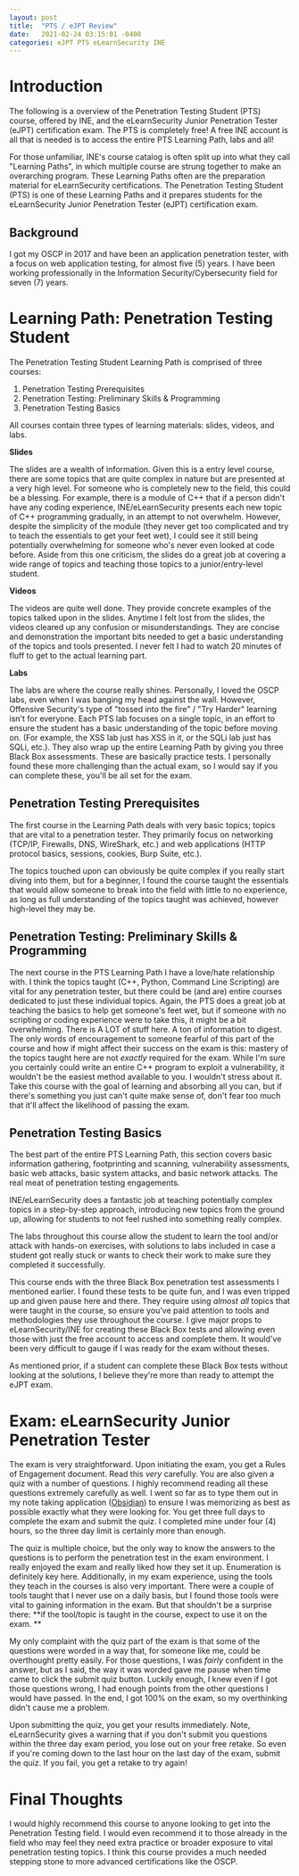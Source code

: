 ```yaml
---
layout: post
title:  "PTS / eJPT Review"
date:   2021-02-24 03:15:01 -0400
categories: eJPT PTS eLearnSecurity INE
---
```


# Introduction

The following is a overview of the Penetration Testing Student (PTS) course, offered by INE, and the eLearnSecurity Junior Penetration Tester (eJPT) certification exam. The PTS is completely free! A free INE account is all that is needed is to access the entire PTS Learning Path, labs and all!

For those unfamiliar, INE's course catalog is often split up into what they call "Learning Paths", in which multiple course are strung together to make an overarching program. These Learning Paths often are the preparation material for eLearnSecurity certifications. The Penetration Testing Student (PTS) is one of these Learning Paths and it prepares students for the eLearnSecurity Junior Penetration Tester (eJPT) certification exam. 

## Background

I got my OSCP in 2017 and have been an application penetration tester, with a focus on web application testing, for almost five (5) years. I have been working professionally in the Information Security/Cybersecurity field for seven (7) years. 

# Learning Path: Penetration Testing Student

The Penetration Testing Student Learning Path is comprised of three courses:
1. Penetration Testing Prerequisites 
2. Penetration Testing: Preliminary Skills & Programming
3. Penetration Testing Basics 

All courses contain three types of learning materials: slides, videos, and labs. 

**Slides**

The slides are a wealth of information. Given this is a entry level course, there are some topics that are quite complex in nature but are presented at a very high level. For someone who is completely new to the field, this could be a blessing. For example, there is a module of C++ that if a person didn't have any coding experience, INE/eLearnSecurity presents each new topic of C++ programming gradually, in an attempt to not overwhelm. However, despite the simplicity of the module (they never get too complicated and try to teach the essentials to get your feet wet), I could see it still being potentially overwhelming for someone who's never even looked at code before. Aside from this one criticism, the slides do a great job at covering a wide range of topics and teaching those topics to a junior/entry-level student. 

**Videos**

The videos are quite well done. They provide concrete examples of the topics talked upon in the slides. Anytime I felt lost from the slides, the videos cleared up any confusion or misunderstandings. They are concise and demonstration the important bits needed to get a basic understanding of the topics and tools presented. I never felt I had to watch 20 minutes of fluff to get to the actual learning part. 

**Labs**

The labs are where the course really shines. Personally, I loved the OSCP labs, even when I was banging my head against the wall. However, Offensive Security's type of "tossed into the fire" / "Try Harder" learning isn't for everyone. Each PTS lab focuses on a single topic, in an effort to ensure the student has a basic understanding of the topic before moving on. (For example, the XSS lab just has XSS in it, or the SQLi lab just has SQLi, etc.). They also wrap up the entire Learning Path by giving you three Black Box assessments. These are basically practice tests. I personally found these more challenging than the actual exam, so I would say if you can complete these, you'll be all set for the exam. 

## Penetration Testing Prerequisites

The first course in the Learning Path deals with very basic topics; topics that are vital to a penetration tester. They primarily focus on networking (TCP/IP, Firewalls, DNS, WireShark, etc.) and web applications (HTTP protocol basics, sessions, cookies, Burp Suite, etc.).

The topics touched upon can obviously be quite complex if you really start diving into them, but for a beginner, I found the course taught the essentials that would allow someone to break into the field with little to no experience, as long as full understanding of the topics taught was achieved, however high-level they may be.

## Penetration Testing: Preliminary Skills & Programming

The next course in the PTS Learning Path I have a love/hate relationship with. I think the topics taught (C++, Python, Command Line Scripting) are vital for any penetration tester, but there could be (and are) entire courses dedicated to just these individual topics. Again, the PTS does a great job at teaching the basics to help get someone's feet wet, but if someone with no scripting or coding experience were to take this, it might be a bit overwhelming. There is A LOT of stuff here. A ton of information to digest. The only words of encouragement to someone fearful of this part of the course and how if might affect their success on the exam is this: mastery of the topics taught here are not *exactly* required for the exam. While I'm sure you certainly could write an entire C++ program to exploit a vulnerability, it wouldn't be the easiest method available to you. I wouldn't stress about it. Take this course with the goal of learning and absorbing all you can, but if there's something you just can't quite make sense of, don't fear too much that it'll affect the likelihood of passing the exam. 

## Penetration Testing Basics 

The best part of the entire PTS Learning Path, this section covers basic information gathering, footprinting and scanning, vulnerability assessments, basic web attacks, basic system attacks, and basic network attacks. The real meat of penetration testing engagements. 

INE/eLearnSecurity does a fantastic job at teaching potentially complex topics in a step-by-step approach, introducing new topics from the ground up, allowing for students to not feel rushed into something really complex.

The labs throughout this course allow the student to learn the tool and/or attack with hands-on exercises, with solutions to labs included in case a student got really stuck or wants to check their work to make sure they completed it successfully. 

This course ends with the three Black Box penetration test assessments I mentioned earlier. I found these tests to be quite fun, and I was even tripped up and given pause here and there. They require using *almost all* topics that were taught in the course, so ensure you've paid attention to tools and methodologies they use throughout the course. I give major props to eLearnSecurity/INE for creating these Black Box tests and allowing even those with just the free account to access and complete them. It would've been very difficult to gauge if I was ready for the exam without theses. 

As mentioned prior, if a student can complete these Black Box tests without looking at the solutions, I believe they're more than ready to attempt the eJPT exam. 

# Exam: eLearnSecurity Junior Penetration Tester

The exam is very straightforward. Upon initiating the exam, you get a Rules of Engagement document. Read this *very* carefully. You are also given a quiz with a number of questions. I highly recommend reading all these questions extremely carefully as well. I went so far as to type them out in my note taking application ([Obsidian](https://obsidian.md/)) to ensure I was memorizing as best as possible exactly what they were looking for. You get three full days to complete the exam and submit the quiz. I completed mine under four (4) hours, so the three day limit is certainly more than enough. 

The quiz is multiple choice, but the only way to know the answers to the questions is to perform the penetration test in the exam environment. I really enjoyed the exam and really liked how they set it up. Enumeration is definitely key here. Additionally, in my exam experience, using the tools they teach in the courses is also very important. There were a couple of tools taught that I never use on a daily basis, but I found those tools were vital to gaining information in the exam. But that shouldn't be a surprise there: **if the tool/topic is taught in the course, expect to use it on the exam. **

My only complaint with the quiz part of the exam is that some of the questions were worded in a way that, for someone like me, could be overthought pretty easily. For those questions, I was *fairly* confident in the answer, but as I said, the way it was worded gave me pause when time came to click the submit quiz button. Luckily enough, I knew even if I got those questions wrong, I had enough points from the other questions I would have passed. In the end, I got 100% on the exam, so my overthinking didn't cause me a problem. 

Upon submitting the quiz, you get your results immediately. Note, eLearnSecurity gives a warning that if you don't submit you questions within the three day exam period, you lose out on your free retake. So even if you're coming down to the last hour on the last day of the exam, submit the quiz. If you fail, you get a retake to try again!

# Final Thoughts

I would highly recommend this course to anyone looking to get into the Penetration Testing field. I would even recommend it to those already in the field who may feel they need extra practice or broader exposure to vital penetration testing topics. I think this course provides a much needed stepping stone to more advanced certifications like the OSCP. 